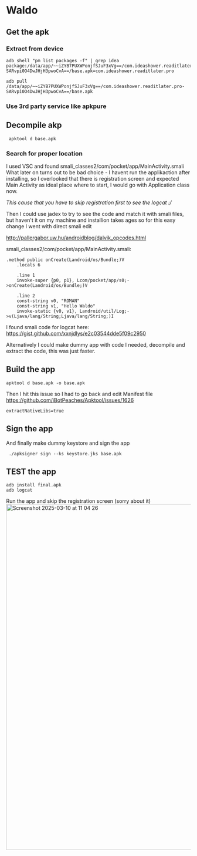 # Waldo

## Get the apk

### Extract from device
```
adb shell "pm list packages -f" | grep idea
package:/data/app/~~iZYB7PUXWPonjfSJuF3xVg==/com.ideashower.readitlater.pro-SARvpi0O4DwJHjH3pwoCvA==/base.apk=com.ideashower.readitlater.pro

adb pull /data/app/~~iZYB7PUXWPonjfSJuF3xVg==/com.ideashower.readitlater.pro-SARvpi0O4DwJHjH3pwoCvA==/base.apk

```

### Use 3rd party service like apkpure


## Decompile akp
```
 apktool d base.apk
```

### Search for proper location

I used VSC and found smali_classes2/com/pocket/app/MainActivity.smali 
What later on turns out to be bad choice - I havent run the applikaction after installing, so I overlooked that there is registration screen and expected Main Activity as ideal place where to start, I would go with Application class now.

*This cause that you have to skip registration first to see the logcat :/*

Then I could use jadex to try to see the code and match it with smali files, but haven't it on my machine and installion takes ages so for this easy change I went with direct smali edit

http://pallergabor.uw.hu/androidblog/dalvik_opcodes.html

smali_classes2/com/pocket/app/MainActivity.smali:

```
.method public onCreate(Landroid/os/Bundle;)V
    .locals 6

    .line 1
    invoke-super {p0, p1}, Lcom/pocket/app/s0;->onCreate(Landroid/os/Bundle;)V

    .line 2
    const-string v0, "ROMAN"
    const-string v1, "Hello Waldo"
    invoke-static {v0, v1}, Landroid/util/Log;->v(Ljava/lang/String;Ljava/lang/String;)I
```

I found smali code for logcat here:
https://gist.github.com/xxnjdlys/e2c03544dde5f09c2950

Alternatively I could make dummy app with code I needed, decompile and extract the code, this was just faster.

## Build the app

```
apktool d base.apk -o base.apk
```

Then I hit this issue so I had to go back and edit Manifest file
https://github.com/iBotPeaches/Apktool/issues/1626

```
extractNativeLibs=true
```

## Sign the app

And finally make dummy keystore and sign the app

```
 ./apksigner sign --ks keystore.jks base.apk
```

## TEST the app

``` 
adb install final.apk
adb logcat
```

Run the app and skip the registration screen (sorry about it)
<img width="943" alt="Screenshot 2025-03-10 at 11 04 26" src="https://github.com/user-attachments/assets/0811999c-ac74-4765-a64d-036a59bf8b1c" />
